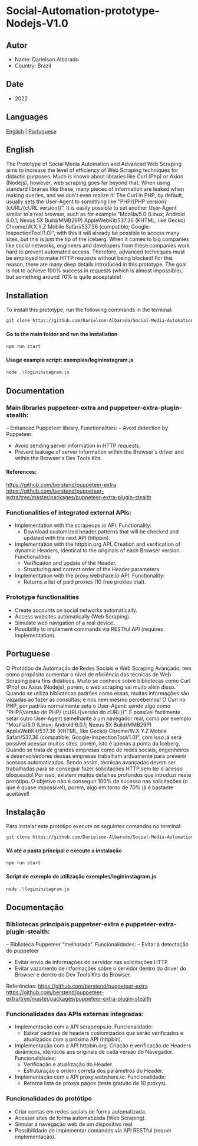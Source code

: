 # Social-Automation-prototype-Nodejs-V1.0
## Autor
- Name: Darielson Albarado
- Country: Brazil
## Date
- 2022

## Languages
[English](#english) | [Portuguese](#portuguese)

## English

The Prototype of Social Media Automation and Advanced Web Scraping aims to increase the level of efficiency of Web Scraping techniques for didactic purposes. Much is known about libraries like Curl (Php) or Axios (Nodejs), however, web scraping goes far beyond that. When using standard libraries like these, many pieces of information are leaked when making queries, and we don't even realize it! The Curl in PHP, by default, usually sets the User-Agent to something like "PHP/{PHP version} (cURL/{cURL version})”. It is easily possible to set another User-Agent similar to a real browser, such as for example “Mozilla/5.0 (Linux; Android 6.0.1; Nexus 5X Build/MMB29P) AppleWebKit/537.36 (KHTML, like Gecko) Chrome/W.X.Y.Z Mobile Safari/537.36 (compatible; Google-InspectionTool/1.0)”, with this it will already be possible to access many sites, but this is just the tip of the iceberg. When it comes to big companies like social networks, engineers and developers from these companies work hard to prevent automated access. Therefore, advanced techniques must be employed to make HTTP requests without being blocked! For this reason, there are many deep details introduced in this prototype. The goal is not to achieve 100% success in requests (which is almost impossible), but something around 70% is quite acceptable!

## Installation
To install this prototype, run the following commands in the terminal:

```bash linux
git clone https://github.com/Darielson-Albarado/Social-Media-Automation-Prototype-Nodejs
```

#### Go to the main folder and run the installation
```bash
npm run start
```

#### Usage example script: exemples/logininstagram.js
```bash
node .\logininstagram.js
```

## Documentation

### Main libraries puppeteer-extra and puppeteer-extra-plugin-stealth:
– Enhanced Puppeteer library. Functionalities:
  – Avoid detection by Puppeteer.
  - Avoid sending server information in HTTP requests.
  - Prevent leakage of server information within the Browser's driver and within the Browser's Dev Tools Kits.

#### References:
https://github.com/berstend/puppeteer-extra
https://github.com/berstend/puppeteer-extra/tree/master/packages/puppeteer-extra-plugin-stealth

### Functionalities of integrated external APIs:
- Implementation with the scrapeops.io API. Functionality: 
  - Download customized header patterns that will be checked and updated with the next API (httpbin).
- Implementation with the httpbin.org API. Creation and verification of dynamic Headers, identical to the originals of each Browser version. Functionalities:
  - Verification and update of the Header.
  - Structuring and correct order of the Header parameters.
- Implementation with the proxy.webshare.io API. Functionality:
  - Returns a list of paid proxies (10 free proxies trial).

### Prototype functionalities
- Create accounts on social networks automatically.
- Access websites automatically (Web Scraping).
- Simulate web navigation of a real device.
- Possibility to implement commands via RESTful API (requires implementation).

## Portuguese

O Protótipo de Automação de Redes Sociais e Web Scraping Avançado, tem como propósito aumentar o nível de eficiência das técnicas de Web Scraping para fins didáticos. Muito se conhece sobre bibliotecas como Curl (Php) ou Axios (Nodejs), porém, o web scraping vai muito além disso. Quando se utiliza bibliotecas padrões como essas, muitas informações são vazadas ao fazer as consultas; e nós nem mesmo percebemos! O Curl no PHP, por padrão normalmente seta o User-Agent: sendo algo como "PHP/{versão do PHP} (cURL/{versão do cURL})”. É possível facilmente setar outro User-Agent semelhante à um navegador real, como por exemplo “Mozilla/5.0 (Linux; Android 6.0.1; Nexus 5X Build/MMB29P) AppleWebKit/537.36 (KHTML, like Gecko) Chrome/W.X.Y.Z Mobile Safari/537.36 (compatible; Google-InspectionTool/1.0)”, com isso já será possível acessar muitos sites, porém, isto é apenas a ponta do Iceberg. Quando se trata de grandes empresas como de redes sociais, engenheiros e desenvolvedores dessas empresas trabalham arduamente para prevenir acessos automatizados. Sendo assim, técnicas avançadas devem ser trabalhadas para se conseguir fazer solicitações HTTP sem ter o acesso bloqueado! Por isso, existem muitos detalhes profundos que introduzi neste protótipo. O objetivo não é conseguir 100% de sucesso nas solicitações (o que é quase impossível), porém, algo em torno de 70% já é bastante aceitável!

## Instalação
Para instalar este protótipo execute os seguintes comandos no terminal:

```bash linux
git clone https://github.com/Darielson-Albarado/Social-Media-Automation-Prototype-Nodejs
```

#### Vá até a pasta principal e execute a instalação
```bash
npm run start
```

#### Script de exemplo de utilização exemples/logininstagram.js
```bash
node .\logininstagram.js
```

## Documentação

### Bibliotecas principais puppeteer-extra e puppeteer-extra-plugin-stealth:
– Biblioteca Puppeteer “melhorada”. Funcionalidades: 
  – Evitar a detectação do puppeteer
  - Evitar envio de informações do servidor nas solicitações HTTP
  - Evitar vazamento de informações sobre o servidor dentro do driver do Browser e dentro do Dev Tools Kits do Browser.

Referências:
https://github.com/berstend/puppeteer-extra
https://github.com/berstend/puppeteer-extra/tree/master/packages/puppeteer-extra-plugin-stealth

### Funcionalidades das APIs externas integradas:
- Implementação com a API scrapeops.io. Funcionalidade: 
  - Baixar padrões de headers customizados que serão verificados e atualizados com a próxima API (httpbin).
- Implementação com a API httpbin.org. Criação e verificação de Headers dinâmicos, idênticos aos originais de cada versão do Navegador. Funcionalidades:
  - Verificação e atualização do Header.
  - Estruturação e ordem correta dos parâmetros do Header.
- Implementação com a API proxy.webshare.io. Funcionalidade: 
  - Retorna lista de proxys pagos (teste gratuito de 10 proxys).

### Funcionalidades do protótipo
- Criar contas em redes sociais de forma automatizada.
- Acessar sites de forma automatizada (Web Scraping).
- Simular a navegação web de um dispositivo real.
- Possibilidade de implementar comandos via API RESTful (requer implementação).
